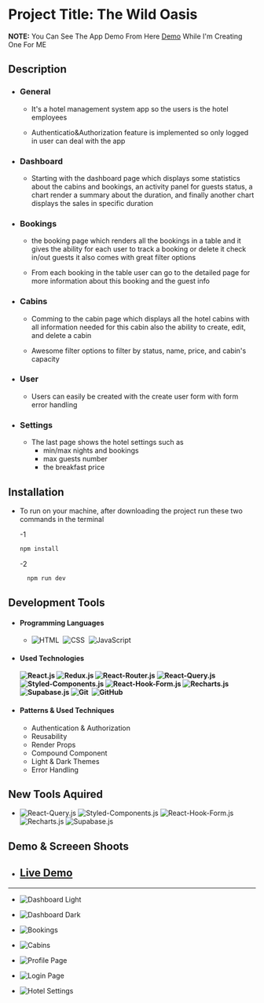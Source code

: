 # Project Title: The Wild Oasis

**NOTE:** You Can See The App Demo From Here [Demo](https://the-wild-oasis.vercel.app/login) While I'm Creating One For ME

## Description

- ### General

  - It's a hotel management system app so the users is the hotel employees

  - Authenticatio&Authorization feature is implemented so only logged in user can deal with the app

- ### Dashboard

  - Starting with the dashboard page which displays some statistics about the cabins and bookings, an activity panel for guests status, a chart render a summary about the duration, and finally another chart displays the sales in specific duration

- ### Bookings

  - the booking page which renders all the bookings in a table and it gives the ability for each user to track a booking or delete it check in/out guests it also comes with great filter options

  - From each booking in the table user can go to the detailed page for more information about this booking and the guest info

- ### Cabins

  - Comming to the cabin page which displays all the hotel cabins with all information needed for this cabin also the ability to create, edit, and delete a cabin

  - Awesome filter options to filter by status, name, price, and cabin's capacity

- ### User

  - Users can easily be created with the create user form with form error handling

- ### Settings
  - The last page shows the hotel settings such as
    - min/max nights and bookings
    - max guests number
    - the breakfast price

## Installation

- To run on your machine, after downloading the project run these two commands in the terminal

  -1

  ```bash
  npm install
  ```

  -2

  ```bash
    npm run dev
  ```

## Development Tools

- #### Programming Languages

  - ![HTML](https://img.shields.io/badge/-HTML-05122A?style=flat&logo=HTML5)&nbsp;
    ![CSS](https://img.shields.io/badge/-CSS-05122A?style=flat&logo=CSS3&logoColor=1572B6)&nbsp;
    ![JavaScript](https://img.shields.io/badge/-JavaScript-05122A?style=flat&logo=javascript)&nbsp;

- #### Used Technologies

  **![React.js](https://img.shields.io/badge/-React-05122A?style=plastic&logo=react)
  ![Redux.js](https://img.shields.io/badge/-Redux-05122A?style=plastic&logo=Redux)
  ![React-Router.js](https://img.shields.io/badge/-React_Router-05122A?style=plastic&logo=react-router)
  ![React-Query.js](https://img.shields.io/badge/-React_Query-05122A?style=plastic&logo=react-query)
  ![Styled-Components.js](https://img.shields.io/badge/-Styled_Components-05122A?style=plastic&logo=styled-components)
  ![React-Hook-Form.js](https://img.shields.io/badge/-React_Hook_Form-05122A?style=plastic&logo=react-hook-form)
  ![Recharts.js](https://img.shields.io/badge/-Recharts-05122A?style=plastic&logo=recharts)
  ![Supabase.js](https://img.shields.io/badge/-Supabase-05122A?style=plastic&logo=supabase)
  ![Git](https://img.shields.io/badge/-Git-05122A?style=plastic&logo=git)&nbsp;
  ![GitHub](https://img.shields.io/badge/-GitHub-05122A?style=plastic&logo=github)&nbsp;**

- #### Patterns & Used Techniques

  - Authentication & Authorization
  - Reusability
  - Render Props
  - Compound Component
  - Light & Dark Themes
  - Error Handling

## New Tools Aquired

- ![React-Query.js](https://img.shields.io/badge/-React_Query-05122A?style=plastic&logo=react-query)
  ![Styled-Components.js](https://img.shields.io/badge/-Styled_Components-05122A?style=plastic&logo=styled-components)
  ![React-Hook-Form.js](https://img.shields.io/badge/-React_Hook_Form-05122A?style=plastic&logo=react-hook-form)
  ![Recharts.js](https://img.shields.io/badge/-Recharts-05122A?style=flat&logo=recharts)
  ![Supabase.js](https://img.shields.io/badge/-Supabase-05122A?style=plastic&logo=supabase)

## Demo & Screeen Shoots

- ## [**Live Demo**](https://wild-oasis-waterfall.netlify.app)

<hr />

- ![Dashboard Light](https://akohiiwquochfvymrech.supabase.co/storage/v1/object/sign/screen-shots/dashboard-light.png?token=eyJhbGciOiJIUzI1NiIsInR5cCI6IkpXVCJ9.eyJ1cmwiOiJzY3JlZW4tc2hvdHMvZGFzaGJvYXJkLWxpZ2h0LnBuZyIsImlhdCI6MTcxNjMzMzAxNCwiZXhwIjoxOTM3MDg1MDE0fQ.dTawCA6I3iES5I8HeATP7HAaHtfUcZN-rKEzYCuYT_g&t=2024-05-21T23%3A10%3A15.809Z)

- ![Dashboard Dark](https://akohiiwquochfvymrech.supabase.co/storage/v1/object/sign/screen-shots/dashboard-dark.png?token=eyJhbGciOiJIUzI1NiIsInR5cCI6IkpXVCJ9.eyJ1cmwiOiJzY3JlZW4tc2hvdHMvZGFzaGJvYXJkLWRhcmsucG5nIiwiaWF0IjoxNzE2MzMzMTY3LCJleHAiOjE5MzcwODUxNjd9.4GaN3KPSof9rC9bRmVrwAO0fc-eWDN3hBf9k83xbA3s&t=2024-05-21T23%3A12%3A48.321Z)

- ![Bookings](https://akohiiwquochfvymrech.supabase.co/storage/v1/object/sign/screen-shots/bookings-dark.png?token=eyJhbGciOiJIUzI1NiIsInR5cCI6IkpXVCJ9.eyJ1cmwiOiJzY3JlZW4tc2hvdHMvYm9va2luZ3MtZGFyay5wbmciLCJpYXQiOjE3MTYzMzMyNDUsImV4cCI6MTkzNzA4NTI0NX0.ooXQz7Rd_SXMmlEdqq3VA51MFt7gQfw3XSZt-VDl1v8&t=2024-05-21T23%3A14%3A06.815Z)

- ![Cabins](https://akohiiwquochfvymrech.supabase.co/storage/v1/object/sign/screen-shots/cabins-light.png?token=eyJhbGciOiJIUzI1NiIsInR5cCI6IkpXVCJ9.eyJ1cmwiOiJzY3JlZW4tc2hvdHMvY2FiaW5zLWxpZ2h0LnBuZyIsImlhdCI6MTcxNjMzMzI3NiwiZXhwIjoxOTM3MDg1Mjc2fQ.KT-Dz88uvJZKlIaD2hML9-twUFx0FSYYQn22gqrSdnw&t=2024-05-21T23%3A14%3A37.357Z)

- ![Profile Page](https://akohiiwquochfvymrech.supabase.co/storage/v1/object/sign/screen-shots/update-user-data-light.png?token=eyJhbGciOiJIUzI1NiIsInR5cCI6IkpXVCJ9.eyJ1cmwiOiJzY3JlZW4tc2hvdHMvdXBkYXRlLXVzZXItZGF0YS1saWdodC5wbmciLCJpYXQiOjE3MTYzMzMzMjMsImV4cCI6MTkzNzA4NTMyM30.HEA3h0q2Dfm49gEdy4w6y9OeECho42YXokCMo0sGA0w&t=2024-05-21T23%3A15%3A24.948Z)

- ![Login Page](https://akohiiwquochfvymrech.supabase.co/storage/v1/object/sign/screen-shots/login-page-dark.png?token=eyJhbGciOiJIUzI1NiIsInR5cCI6IkpXVCJ9.eyJ1cmwiOiJzY3JlZW4tc2hvdHMvbG9naW4tcGFnZS1kYXJrLnBuZyIsImlhdCI6MTcxNjMzMzM3NCwiZXhwIjoxOTM3MDg1Mzc0fQ.WSDtwKa0dwfYKmU0Zr2_7WhBHbxQ_99v8a2rgqmL86w&t=2024-05-21T23%3A16%3A15.210Z)

- ![Hotel Settings](https://akohiiwquochfvymrech.supabase.co/storage/v1/object/sign/screen-shots/hotel-settings-dark.png?token=eyJhbGciOiJIUzI1NiIsInR5cCI6IkpXVCJ9.eyJ1cmwiOiJzY3JlZW4tc2hvdHMvaG90ZWwtc2V0dGluZ3MtZGFyay5wbmciLCJpYXQiOjE3MTYzMzMzOTEsImV4cCI6MTkzNzA4NTM5MX0.-cXTRPMMMzGOLSmG_ic02tC9R8eDEyM0n0ON0PBXit4&t=2024-05-21T23%3A16%3A32.328Z)
